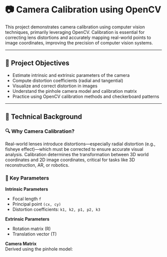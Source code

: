 # 📷 Camera Calibration using OpenCV

This project demonstrates camera calibration using computer vision techniques, primarily leveraging OpenCV. Calibration is essential for correcting lens distortions and accurately mapping real-world points to image coordinates, improving the precision of computer vision systems.

---

## 🎯 Project Objectives

- Estimate intrinsic and extrinsic parameters of the camera
- Compute distortion coefficients (radial and tangential)
- Visualize and correct distortion in images
- Understand the pinhole camera model and calibration matrix
- Practice using OpenCV calibration methods and checkerboard patterns

---

## 🔧 Technical Background

### 🔍 Why Camera Calibration?

Real-world lenses introduce distortions—especially radial distortion (e.g., fisheye effect)—which must be corrected to ensure accurate visual analysis. Calibration determines the transformation between 3D world coordinates and 2D image coordinates, critical for tasks like 3D reconstruction, AR, or robotics.

### 📌 Key Parameters

**Intrinsic Parameters**
- Focal length `f`
- Principal point `(cx, cy)`
- Distortion coefficients: `k1, k2, p1, p2, k3`

**Extrinsic Parameters**
- Rotation matrix (R)
- Translation vector (T)

**Camera Matrix**  
Derived using the pinhole model:
